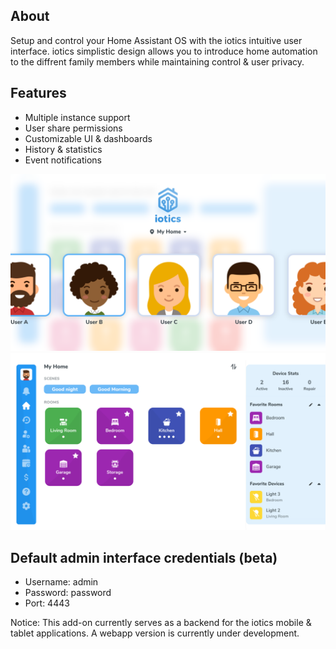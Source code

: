 ## About

Setup and control your Home Assistant OS with the iotics intuitive user interface. iotics simplistic design allows you to introduce home automation to the diffrent family members while maintaining control & user privacy.

## Features

- Multiple instance support
- User share permissions
- Customizable UI & dashboards
- History & statistics
- Event notifications

![iotics dashboard](https://github.com/iotics-live/iotics-Controller/blob/master/iotics/Images/screenshot-003.png?raw=true)
![iotics user selection](https://github.com/iotics-live/iotics-Controller/blob/master/iotics/Images/screenshot-001.png?raw=true)

## Default admin interface credentials (beta)
- Username: admin
- Password: password
- Port: 4443

Notice: This add-on currently serves as a backend for the iotics mobile & tablet applications. A webapp version is currently under development.
